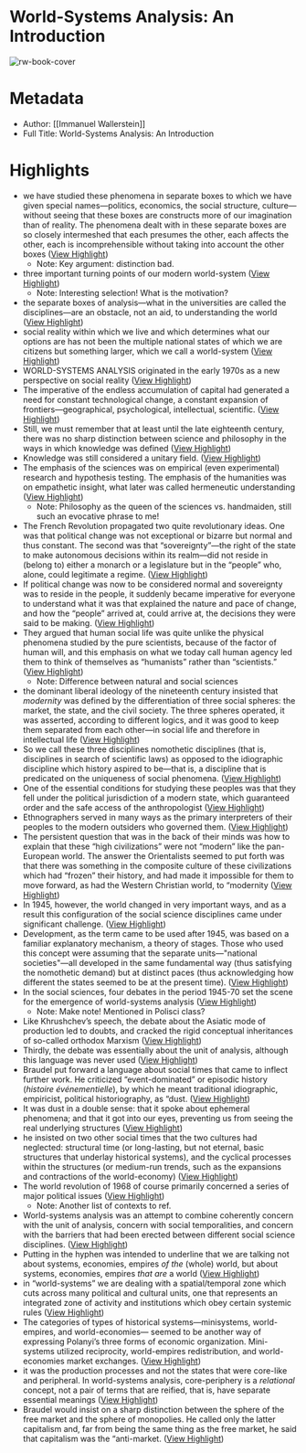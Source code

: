 # World-Systems Analysis: An Introduction

![rw-book-cover](https://readwise-assets.s3.amazonaws.com/media/reader/parsed_document_assets/127461980/9Hyj0WB6j377AixM3S-IZb4mTuPH1A7jjoy8o2Focx4-cover-cover.jpeg)

# Metadata
- Author: [[Immanuel Wallerstein]]
- Full Title: World-Systems Analysis: An Introduction

# Highlights
- we have studied these phenomena in separate boxes to which we have given special names—politics, economics, the social structure, culture—without seeing that these boxes are constructs more of our imagination than of reality. The phenomena dealt with in these separate boxes are so closely intermeshed that each presumes the other, each affects the other, each is incomprehensible without taking into account the other boxes ([View Highlight](https://read.readwise.io/read/01hmc8k2dn16wtqwn017dwjtg3))
    - Note: Key argument: distinction bad.
- three important turning points of our modern world-system ([View Highlight](https://read.readwise.io/read/01hmc8j01ymyjwxmmfd1g7xsvp))
    - Note: Interesting selection! What is the motivation?
- the separate boxes of analysis—what in the universities are called the disciplines—are an obstacle, not an aid, to understanding the world ([View Highlight](https://read.readwise.io/read/01hmc8mx90xmb0w9g0npyx578z))
- social reality within which we live and which determines what our options are has not been the multiple national states of which we are citizens but something larger, which we call a world-system ([View Highlight](https://read.readwise.io/read/01hmc8nfbfztkb59vk81zw338z))
- WORLD-SYSTEMS ANALYSIS originated in the early 1970s as a new perspective on social reality ([View Highlight](https://read.readwise.io/read/01hmc8s4ytarmkrnzpgrt4djjr))
- The imperative of the endless accumulation of capital had generated a need for constant technological change, a constant expansion of frontiers—geographical, psychological, intellectual, scientific. ([View Highlight](https://read.readwise.io/read/01hmc8tnen4zrarpq5pxpryreg))
- Still, we must remember that at least until the late eighteenth century, there was no sharp distinction between science and philosophy in the ways in which knowledge was defined ([View Highlight](https://read.readwise.io/read/01hmc8wsnem9mc5yykspe3e1qm))
- Knowledge was still considered a unitary field. ([View Highlight](https://read.readwise.io/read/01hmc8wxfc9rp4238rra7n8jqy))
- The emphasis of the sciences was on empirical (even experimental) research and hypothesis testing. The emphasis of the humanities was on empathetic insight, what later was called hermeneutic understanding ([View Highlight](https://read.readwise.io/read/01hmc8ye8zdpavn9amny795c8q))
    - Note: Philosophy as the queen of the sciences vs. handmaiden, still such an evocative phrase to me!
- The French Revolution propagated two quite revolutionary ideas. One was that political change was not exceptional or bizarre but normal and thus constant. The second was that “sovereignty”—the right of the state to make autonomous decisions within its realm—did not reside in (belong to) either a monarch or a legislature but in the “people” who, alone, could legitimate a regime. ([View Highlight](https://read.readwise.io/read/01hmc97h270srv2k6avxszcwzv))
- If political change was now to be considered normal and sovereignty was to reside in the people, it suddenly became imperative for everyone to understand what it was that explained the nature and pace of change, and how the “people” arrived at, could arrive at, the decisions they were said to be making. ([View Highlight](https://read.readwise.io/read/01hmc98cjdhq6054rmqfmshh4v))
- They argued that human social life was quite unlike the physical phenomena studied by the pure scientists, because of the factor of human will, and this emphasis on what we today call human agency led them to think of themselves as “humanists” rather than “scientists.” ([View Highlight](https://read.readwise.io/read/01hmc9bngwt16vfj88sq57s24p))
    - Note: Difference between natural and social sciences
- the dominant liberal ideology of the nineteenth century insisted that *modernity* was defined by the differentiation of three social spheres: the market, the state, and the civil society. The three spheres operated, it was asserted, according to different logics, and it was good to keep them separated from each other—in social life and therefore in intellectual life ([View Highlight](https://read.readwise.io/read/01hmc9efxe455canvar04nvmmc))
- So we call these three disciplines nomothetic disciplines (that is, disciplines in search of scientific laws) as opposed to the idiographic discipline which history aspired to be—that is, a discipline that is predicated on the uniqueness of social phenomena. ([View Highlight](https://read.readwise.io/read/01hmc9fe5pw32a5xwd041b5hmv))
- One of the essential conditions for studying these peoples was that they fell under the political jurisdiction of a modern state, which guaranteed order and the safe access of the anthropologist ([View Highlight](https://read.readwise.io/read/01hmc9hrganq298xpk5f5zynfz))
- Ethnographers served in many ways as the primary interpreters of their peoples to the modern outsiders who governed them. ([View Highlight](https://read.readwise.io/read/01hmc9jfyd9nct2wp8fnxh01z9))
- The persistent question that was in the back of their minds was how to explain that these “high civilizations” were not “modern” like the pan-European world. The answer the Orientalists seemed to put forth was that there was something in the composite culture of these civilizations which had “frozen” their history, and had made it impossible for them to move forward, as had the Western Christian world, to “modernity ([View Highlight](https://read.readwise.io/read/01hmc9kz5ane8n3ny8zx5e80wd))
- In 1945, however, the world changed in very important ways, and as a result this configuration of the social science disciplines came under significant challenge. ([View Highlight](https://read.readwise.io/read/01hmc9ra62smwg1qpctbskatxt))
- Development, as the term came to be used after 1945, was based on a familiar explanatory mechanism, a theory of stages. Those who used this concept were assuming that the separate units—"national societies"—all developed in the same fundamental way (thus satisfying the nomothetic demand) but at distinct paces (thus acknowledging how different the states seemed to be at the present time). ([View Highlight](https://read.readwise.io/read/01hmc9q84aymc8d5kt6cw7sqsj))
- In the social sciences, four debates in the period 1945-70 set the scene for the emergence of world-systems analysis ([View Highlight](https://read.readwise.io/read/01hmc9tqpczxf4h1vm2v1hdp1k))
    - Note: Make note! Mentioned in Polisci class?
- Like Khrushchev’s speech, the debate about the Asiatic mode of production led to doubts, and cracked the rigid conceptual inheritances of so-called orthodox Marxism ([View Highlight](https://read.readwise.io/read/01hmc9zy6302rn5k9z1x6bhjt4))
- Thirdly, the debate was essentially about the unit of analysis, although this language was never used ([View Highlight](https://read.readwise.io/read/01hmca3j9413214yhqepjzy9nr))
- Braudel put forward a language about social times that came to inflect further work. He criticized “event-dominated” or episodic history (*histoire événementielle*), by which he meant traditional idiographic, empiricist, political historiography, as “dust. ([View Highlight](https://read.readwise.io/read/01hmca5rmke6q9gn0ms2gv9gp0))
- It was dust in a double sense: that it spoke about ephemeral phenomena; and that it got into our eyes, preventing us from seeing the real underlying structures ([View Highlight](https://read.readwise.io/read/01hmca5xg4bew8383ss3ev1v27))
- he insisted on two other social times that the two cultures had neglected: structural time (or long-lasting, but not eternal, basic structures that underlay historical systems), and the cyclical processes within the structures (or medium-run trends, such as the expansions and contractions of the world-economy) ([View Highlight](https://read.readwise.io/read/01hmca6xn0mg7bkgagmeytmgqb))
- The world revolution of 1968 of course primarily concerned a series of major political issues ([View Highlight](https://read.readwise.io/read/01hmca7q4jba2asev5bp54p6zd))
    - Note: Another list of contexts to ref.
- World-systems analysis was an attempt to combine coherently concern with the unit of analysis, concern with social temporalities, and concern with the barriers that had been erected between different social science disciplines. ([View Highlight](https://read.readwise.io/read/01hmca8t1ky9ws6zzhcrphe9gb))
- Putting in the hyphen was intended to underline that we are talking not about systems, economies, empires *of the* (whole) world, but about systems, economies, empires *that are* a world ([View Highlight](https://read.readwise.io/read/01hmcaa07jwbcw2gssswvyx6h1))
- in “world-systems” we are dealing with a spatial/temporal zone which cuts across many political and cultural units, one that represents an integrated zone of activity and institutions which obey certain systemic rules ([View Highlight](https://read.readwise.io/read/01hmcaah21fkjak6qvrf5sr6c8))
- The categories of types of historical systems—minisystems, world-empires, and world-economies— seemed to be another way of expressing Polanyi’s three forms of economic organization. Mini-systems utilized reciprocity, world-empires redistribution, and world-economies market exchanges. ([View Highlight](https://read.readwise.io/read/01hmcac1d2nad3hxfgxr4rg5eq))
- it was the production processes and not the states that were core-like and peripheral. In world-systems analysis, core-periphery is a *relational* concept, not a pair of terms that are reified, that is, have separate essential meanings ([View Highlight](https://read.readwise.io/read/01hmcacvc8fdhwjp89g85pfjac))
- Braudel would insist on a sharp distinction between the sphere of the free market and the sphere of monopolies. He called only the latter capitalism and, far from being the same thing as the free market, he said that capitalism was the “anti-market. ([View Highlight](https://read.readwise.io/read/01hmcaeg35axsqjq1n37cs1y1s))
